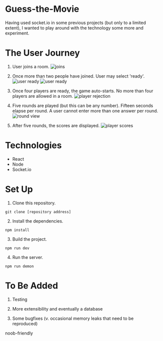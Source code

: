 # Guess-the-Movie
Having used socket.io in some previous projects (but only to a limited extent), I wanted to play around with the technology some more
and experiment. 

# The User Journey
1. User joins a room.
![joins](https://i.imgur.com/YWUY7KX.png)

2. Once more than two people have joined. User may select 'ready'.
![user ready](https://i.imgur.com/6ncRZcw.png)
![user ready](https://i.imgur.com/5iukyCk.png)

3. Once four players are ready, the game auto-starts. No more than four players are allowed in a room.
![player rejection](https://i.imgur.com/Vt3qtD9.png)

4. Five rounds are played (but this can be any number). Fifteen seconds elapse per round.
A user cannot enter more than one answer per round.
![round view](https://i.imgur.com/Bnt0jA8.png)

5. After five rounds, the scores are displayed.
![player scores](https://i.imgur.com/EFDkhIW.png)

# Technologies
* React
* Node
* Socket.io

# Set Up

1. Clone this repository. 
```
git clone [repository address]
```

2. Install the dependencies.
```
npm install
```

3. Build the project.
```
npm run dev
```

4. Run the server.
```
npm run demon
```

# To Be Added

1. Testing

2. More extensibility and eventually a database

3. Some bugfixes (v. occasional memory leaks that need to be reproduced)

noob-friendly
